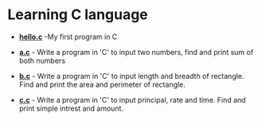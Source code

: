 # Learning C language 
 
 - **[hello.c](./hello.c)** -My first program in C
 - **[a.c](./a.c)** -  Write a program in 'C' to input two numbers, find and print sum of both numbers  
   
- **[b.c](./b.c)** - Write a program in 'C' to input length and breadth of rectangle. Find and print the area and perimeter of rectangle.
  
- **[c.c](./c.c)** - Write a program in 'C' to input principal, rate and time. Find and print simple intrest and amount.